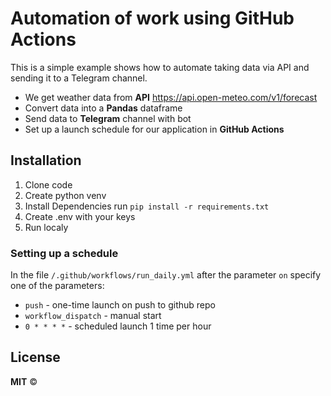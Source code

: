 # Automation of work using GitHub Actions
This is a simple example shows how to automate taking data via API and sending it to a Telegram channel.

 - We get weather data from **API** https://api.open-meteo.com/v1/forecast
 - Convert data into a **Pandas** dataframe 
 - Send data to **Telegram** channel with bot
 - Set up a launch schedule for our application in **GitHub Actions**

## Installation
1. Clone code
2. Create python venv
3. Install Dependencies run ``` pip install -r requirements.txt ```
4. Create .env with your keys
5. Run localy 

### Setting up a schedule

In the file `/.github/workflows/run_daily.yml` after the parameter `on` specify one of the parameters: 
 
 - `push` - one-time launch on push to github repo
 - `workflow_dispatch` - manual start
 - `0 * * * *` - scheduled launch 1 time per hour


## License

**MIT** ©